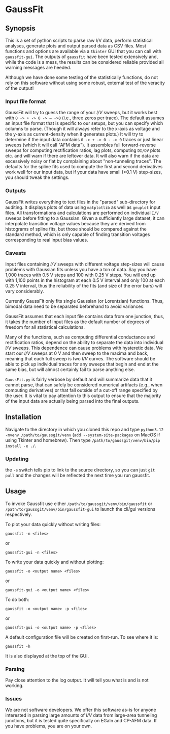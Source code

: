 # GaussFit

## Synopsis

This is a set of python scripts to parse raw I/V data, perform statistical analyses, generate plots and output parsed data as CSV files.
Most functions and options are available via a `tkinter` GUI that you can call with `gaussfit-gui`. The outputs of `gaussfit` have been tested extensively and, while the code is a mess, the results can be considered reliable provided all warning messages are heeded.


Although we have done some testing of the statistically functions, do not rely on this software without using some robust, external test of the veracity of the output!

### Input file format

GaussFit will try to guess the range of your _I/V_ sweeps, but it works best with `0 -> + -> 0 -> – ->0` (i.e., three zeros per trace). The default assumes an input file format that is specific to our setups, but you can specify which columns to parse. (Though it will always refer to the x-axis as voltage and the y-axis as current-density when it generates plots.) It will try to determine if the input data contains `0 -> + -> 0 - -> 0` traces or just linear sweeps (which it will call "AFM data"). It assembles full forward-reverse sweeps for computing rectification ratios, lag plots, computing `DI/DV` plots etc. and will warn if there are leftover data. It will also warn if the data are excessively noisy or flat by complaining about "non-tunneling traces". The defaults for the spline fits used to compute the first and second derivatives work well for our input data, but if your data have small (>0.1 V) step-sizes, you should tweak the settings.

### Outputs

GaussFit writes everything to text files in the "parsed" sub-directory for auditing. It displays plots of data using `matplotlib` as well as `gnuplot` input files. All transformations and calculations are performed on individual `I/V` sweeps before fitting to a Gaussian. Given a sufficiently large dataset, it can interpolate transition voltage values because they are derived from histograms of spline fits, but those should be compared against the standard method, which is only capable of finding transition voltages corresponding to real input bias values.

### Caveats

Input files containing _I/V_ sweeps with different voltage step-sizes will cause problems with Gaussian fits unless you have a ton of data. Say you have 1,000 traces with 0.5 V steps and 100 with 0.25 V steps. You will end up with 1,100 points in the histogram at each 0.5 V
interval and only 100 at each 0.25 V interval, thus the reliability of the fits (and size of the error bars) will vary considerably.

Currently GaussFit only fits single Gaussian (or Lorentzian) functions. Thus, bimodal data need to be separated beforehand to avoid variances.

GaussFit assumes that each input file contains data from one junction, thus, it takes the number of input files as the default number of degrees of freedom for all statistical calculations.

Many of the functions, such as computing differential conductance and rectification ratios, depend on the ability to separate the data into individual _I/V_ sweeps. This dependence can cause problems with hysteretic data. We start our _I/V_ sweeps at 0 V and then sweep to the maxima and back, meaning that each full sweep is two _I/V_ curves. The software should be able to pick up individual traces for any sweeps that begin and end at the same bias, but will almost certainly fail to parse anything else.

`GaussFit.py` is fairly verbose by default and will summarize data that it cannot parse, that can safely be considered numerical artifacts (e.g., when computing derivatives) or that fall outside of a cut-off range specified by the user. It is vital to pay attention to this output to ensure that the majority of the input data are actually being parsed into the final outputs.

## Installation

Navigate to the directory in which you cloned this repo and type `python3.12 -mvenv /path/to/gaussgit/venv` (`add --system-site-packages` on MacOS if using Tkinter and homebrew). Then type  `/path/to/gaussgit/venv/bin/pip install -e ./`.

### Updating

the `-e` switch tells pip to link to the source directory, so you can just `git pull` and the changes will be reflected the next time you run gaussfit.

## Usage

To invoke Gaussfit use either ``/path/to/gaussgit/venv/bin/gaussfit`` or ``/path/to/gaussgit/venv/bin/gaussfit-gui`` to launch the cli/gui versions respectively.

To plot your data quickly without writing files:

```
gaussfit -n <files>
```
or
```
gaussfit-gui -n <files>
```

To write your data quickly and without plotting:

```
gaussfit -o <output name> <files>
```
or

```
gaussfit-gui -o <output name> <files>
```
To do both:

```
gaussfit -o <output name> -p <files>
```
or
```
gaussfit-gui -o <output name> -p <files>
```
A default configuration file will be created on first-run. To see where it is:

```
gaussfit -h
```
It is also displayed at the top of the GUI.

### Parsing

Pay close attention to the log output. It will tell you what is and is not working.

### Issues

We are not software developers. We offer this software as-is for anyone interested in parsing large amounts of _I/V_ data from large-area tunneling junctions, but it is tested quite specifically on EGaIn and CP-AFM data. If you have problems, you are on your own.
